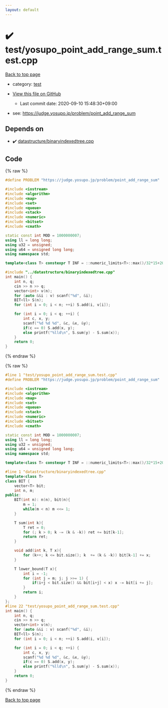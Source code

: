 ```yaml
---
layout: default
---
```


<!-- mathjax config similar to math.stackexchange -->
<script type="text/javascript" async
  src="https://cdnjs.cloudflare.com/ajax/libs/mathjax/2.7.5/MathJax.js?config=TeX-MML-AM_CHTML">
</script>
<script type="text/x-mathjax-config">
  MathJax.Hub.Config({
    TeX: { equationNumbers: { autoNumber: "AMS" }},
    tex2jax: {
      inlineMath: [ ['$','$'] ],
      processEscapes: true
    },
    "HTML-CSS": { matchFontHeight: false },
    displayAlign: "left",
    displayIndent: "2em"
  });
</script>

<script type="text/javascript" src="https://cdnjs.cloudflare.com/ajax/libs/jquery/3.4.1/jquery.min.js"></script>
<script src="https://cdn.jsdelivr.net/npm/jquery-balloon-js@1.1.2/jquery.balloon.min.js" integrity="sha256-ZEYs9VrgAeNuPvs15E39OsyOJaIkXEEt10fzxJ20+2I=" crossorigin="anonymous"></script>
<script type="text/javascript" src="../../assets/js/copy-button.js"></script>
<link rel="stylesheet" href="../../assets/css/copy-button.css" />


# :heavy_check_mark: test/yosupo_point_add_range_sum.test.cpp

<a href="../../index.html">Back to top page</a>

* category: <a href="../../index.html#098f6bcd4621d373cade4e832627b4f6">test</a>
* <a href="{{ site.github.repository_url }}/blob/master/test/yosupo_point_add_range_sum.test.cpp">View this file on GitHub</a>
    - Last commit date: 2020-09-10 15:48:30+09:00


* see: <a href="https://judge.yosupo.jp/problem/point_add_range_sum">https://judge.yosupo.jp/problem/point_add_range_sum</a>


## Depends on

* :heavy_check_mark: <a href="../../library/datastructure/binaryindexedtree.cpp.html">datastructure/binaryindexedtree.cpp</a>


## Code

<a id="unbundled"></a>
{% raw %}
```cpp
#define PROBLEM "https://judge.yosupo.jp/problem/point_add_range_sum"

#include <iostream>
#include <algorithm>
#include <map>
#include <set>
#include <queue>
#include <stack>
#include <numeric>
#include <bitset>
#include <cmath>

static const int MOD = 1000000007;
using ll = long long;
using u32 = unsigned;
using u64 = unsigned long long;
using namespace std;

template<class T> constexpr T INF = ::numeric_limits<T>::max()/32*15+208;

#include "../datastructure/binaryindexedtree.cpp"
int main() {
    int n, q;
    cin >> n >> q;
    vector<int> v(n);
    for (auto &&i : v) scanf("%d", &i);
    BIT<ll> S(n);
    for (int i = 0; i < n; ++i) S.add(i, v[i]);

    for (int i = 0; i < q; ++i) {
        int c, x, y;
        scanf("%d %d %d", &c, &x, &y);
        if(c == 0) S.add(x, y);
        else printf("%lld\n", S.sum(y) - S.sum(x));
    }
    return 0;
}
```
{% endraw %}

<a id="bundled"></a>
{% raw %}
```cpp
#line 1 "test/yosupo_point_add_range_sum.test.cpp"
#define PROBLEM "https://judge.yosupo.jp/problem/point_add_range_sum"

#include <iostream>
#include <algorithm>
#include <map>
#include <set>
#include <queue>
#include <stack>
#include <numeric>
#include <bitset>
#include <cmath>

static const int MOD = 1000000007;
using ll = long long;
using u32 = unsigned;
using u64 = unsigned long long;
using namespace std;

template<class T> constexpr T INF = ::numeric_limits<T>::max()/32*15+208;

#line 1 "datastructure/binaryindexedtree.cpp"
template<class T>
class BIT {
    vector<T> bit;
    int n, m;
public:
    BIT(int n): n(n), bit(n){
        m = 1;
        while(m < n) m <<= 1;
    }

    T sum(int k){
        T ret = 0;
        for (; k > 0; k -= (k & -k)) ret += bit[k-1];
        return ret;
    }

    void add(int k, T x){
        for (k++; k <= bit.size(); k  += (k & -k)) bit[k-1] += x;
    }

    T lower_bound(T x){
        int i = -1;
        for (int j = m; j; j >>= 1) {
            if(i+j < bit.size() && bit[i+j] < x) x -= bit[i += j];
        }
        return i;
    }
};
#line 22 "test/yosupo_point_add_range_sum.test.cpp"
int main() {
    int n, q;
    cin >> n >> q;
    vector<int> v(n);
    for (auto &&i : v) scanf("%d", &i);
    BIT<ll> S(n);
    for (int i = 0; i < n; ++i) S.add(i, v[i]);

    for (int i = 0; i < q; ++i) {
        int c, x, y;
        scanf("%d %d %d", &c, &x, &y);
        if(c == 0) S.add(x, y);
        else printf("%lld\n", S.sum(y) - S.sum(x));
    }
    return 0;
}

```
{% endraw %}

<a href="../../index.html">Back to top page</a>

